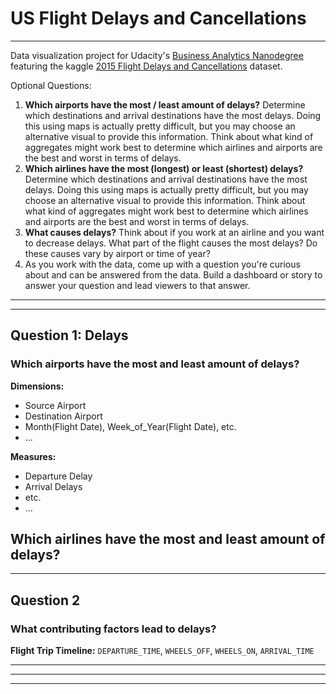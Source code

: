 # US Flight Delays and Cancellations

---

Data visualization project for Udacity's [Business Analytics Nanodegree](https://www.udacity.com/enrollment/nd098-oneten-t2) featuring the kaggle [2015 Flight Delays and Cancellations](https://www.kaggle.com/usdot/flight-delays/data) dataset.

Optional Questions:

1. __Which airports have the most / least amount of delays?__ Determine which destinations and arrival destinations have the most delays. Doing this using maps is actually pretty difficult, but you may choose an alternative visual to provide this information. Think about what kind of aggregates might work best to determine which airlines and airports are the best and worst in terms of delays.
1. __Which airlines have the most (longest) or least (shortest) delays?__ Determine which destinations and arrival destinations have the most delays. Doing this using maps is actually pretty difficult, but you may choose an alternative visual to provide this information. Think about what kind of aggregates might work best to determine which airlines and airports are the best and worst in terms of delays.
1. __What causes delays?__ Think about if you work at an airline and you want to decrease delays. What part of the flight causes the most delays? Do these causes vary by airport or time of year?
1. As you work with the data, come up with a question you're curious about and can be answered from the data. Build a dashboard or story to answer your question and lead viewers to that answer.

---
---

## Question 1: Delays

### Which airports have the most and least amount of delays?

__Dimensions:__

- Source Airport
- Destination Airport
- Month(Flight Date), Week_of_Year(Flight Date), etc.
- ...

__Measures:__

- Departure Delay
- Arrival Delays
- etc.
- ...

## Which airlines have the most and least amount of delays?

---

## Question 2

### What contributing factors lead to delays?

__Flight Trip Timeline:__  `DEPARTURE_TIME`, `WHEELS_OFF`, `WHEELS_ON`, `ARRIVAL_TIME`

---
---
---
